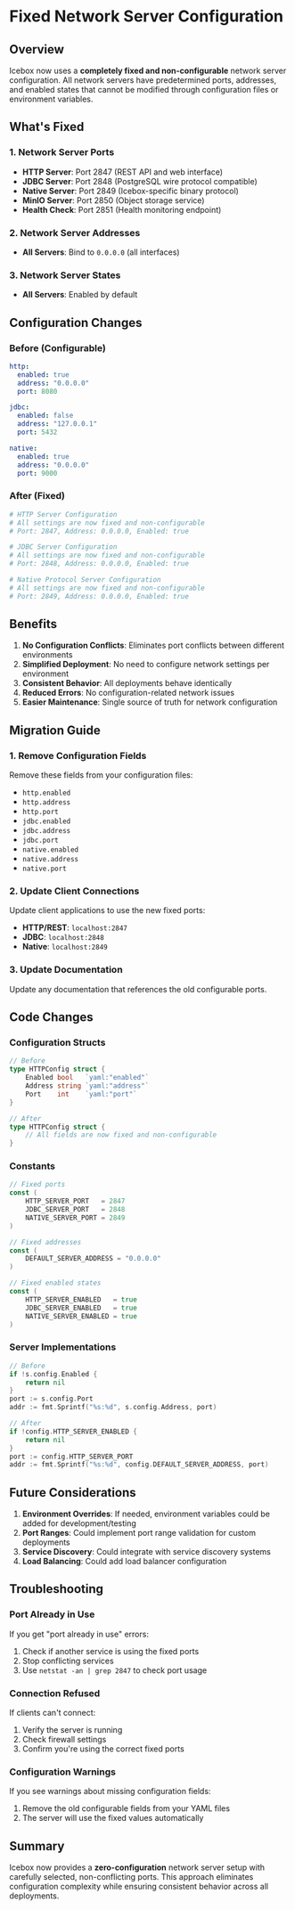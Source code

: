 # Fixed Network Server Configuration

## Overview

Icebox now uses a **completely fixed and non-configurable** network server configuration. All network servers have predetermined ports, addresses, and enabled states that cannot be modified through configuration files or environment variables.

## What's Fixed

### 1. Network Server Ports
- **HTTP Server**: Port 2847 (REST API and web interface)
- **JDBC Server**: Port 2848 (PostgreSQL wire protocol compatible)
- **Native Server**: Port 2849 (Icebox-specific binary protocol)
- **MinIO Server**: Port 2850 (Object storage service)
- **Health Check**: Port 2851 (Health monitoring endpoint)

### 2. Network Server Addresses
- **All Servers**: Bind to `0.0.0.0` (all interfaces)

### 3. Network Server States
- **All Servers**: Enabled by default

## Configuration Changes

### Before (Configurable)
```yaml
http:
  enabled: true
  address: "0.0.0.0"
  port: 8080

jdbc:
  enabled: false
  address: "127.0.0.1"
  port: 5432

native:
  enabled: true
  address: "0.0.0.0"
  port: 9000
```

### After (Fixed)
```yaml
# HTTP Server Configuration
# All settings are now fixed and non-configurable
# Port: 2847, Address: 0.0.0.0, Enabled: true

# JDBC Server Configuration
# All settings are now fixed and non-configurable
# Port: 2848, Address: 0.0.0.0, Enabled: true

# Native Protocol Server Configuration
# All settings are now fixed and non-configurable
# Port: 2849, Address: 0.0.0.0, Enabled: true
```

## Benefits

1. **No Configuration Conflicts**: Eliminates port conflicts between different environments
2. **Simplified Deployment**: No need to configure network settings per environment
3. **Consistent Behavior**: All deployments behave identically
4. **Reduced Errors**: No configuration-related network issues
5. **Easier Maintenance**: Single source of truth for network configuration

## Migration Guide

### 1. Remove Configuration Fields
Remove these fields from your configuration files:
- `http.enabled`
- `http.address`
- `http.port`
- `jdbc.enabled`
- `jdbc.address`
- `jdbc.port`
- `native.enabled`
- `native.address`
- `native.port`

### 2. Update Client Connections
Update client applications to use the new fixed ports:
- **HTTP/REST**: `localhost:2847`
- **JDBC**: `localhost:2848`
- **Native**: `localhost:2849`

### 3. Update Documentation
Update any documentation that references the old configurable ports.

## Code Changes

### Configuration Structs
```go
// Before
type HTTPConfig struct {
    Enabled bool   `yaml:"enabled"`
    Address string `yaml:"address"`
    Port    int    `yaml:"port"`
}

// After
type HTTPConfig struct {
    // All fields are now fixed and non-configurable
}
```

### Constants
```go
// Fixed ports
const (
    HTTP_SERVER_PORT   = 2847
    JDBC_SERVER_PORT   = 2848
    NATIVE_SERVER_PORT = 2849
)

// Fixed addresses
const (
    DEFAULT_SERVER_ADDRESS = "0.0.0.0"
)

// Fixed enabled states
const (
    HTTP_SERVER_ENABLED   = true
    JDBC_SERVER_ENABLED   = true
    NATIVE_SERVER_ENABLED = true
)
```

### Server Implementations
```go
// Before
if !s.config.Enabled {
    return nil
}
port := s.config.Port
addr := fmt.Sprintf("%s:%d", s.config.Address, port)

// After
if !config.HTTP_SERVER_ENABLED {
    return nil
}
port := config.HTTP_SERVER_PORT
addr := fmt.Sprintf("%s:%d", config.DEFAULT_SERVER_ADDRESS, port)
```

## Future Considerations

1. **Environment Overrides**: If needed, environment variables could be added for development/testing
2. **Port Ranges**: Could implement port range validation for custom deployments
3. **Service Discovery**: Could integrate with service discovery systems
4. **Load Balancing**: Could add load balancer configuration

## Troubleshooting

### Port Already in Use
If you get "port already in use" errors:
1. Check if another service is using the fixed ports
2. Stop conflicting services
3. Use `netstat -an | grep 2847` to check port usage

### Connection Refused
If clients can't connect:
1. Verify the server is running
2. Check firewall settings
3. Confirm you're using the correct fixed ports

### Configuration Warnings
If you see warnings about missing configuration fields:
1. Remove the old configurable fields from your YAML files
2. The server will use the fixed values automatically

## Summary

Icebox now provides a **zero-configuration** network server setup with carefully selected, non-conflicting ports. This approach eliminates configuration complexity while ensuring consistent behavior across all deployments.
